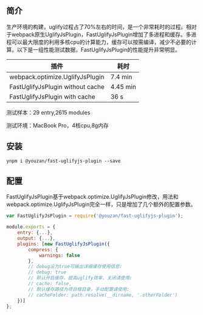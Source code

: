 ## 简介
生产环境的构建，uglify过程占了70%左右的时间，是一个非常耗时的过程。相对于webpack原生UglifyJsPlugin，FastUglifyJsPlugin增加了多进程和缓存。多进程可以最大限度的利用多核cpu的计算能力，缓存可以按需编译，减少不必要的计算。以下是一组性能测试数据，FastUglifyJsPlugin的性能提升非常明显。

|插件|耗时|
|------|---------|
|webpack.optimize.UglifyJsPlugin|7.4 min|
|FastUglifyJsPlugin without cache|4.45 min|
|FastUglifyJsPlugin with cache|36 s|

测试样本：29 entry,2615 modules

测试环境：MacBook Pro，4核cpu,8g内存


## 安装

```shell
ynpm i @youzan/fast-uglifyjs-plugin --save
```

## 配置
FastUglifyJsPlugin基于webpack.optimize.UglifyJsPlugin修改，用法和webpack.optimize.UglifyJsPlugin完全一样，只是增加了几个额外的配置参数。

```js
var FastUglifyJsPlugin = require('@youzan/fast-uglifyjs-plugin');

module.exports = {
    entry: {...},
    output: {...},
    plugins: [new FastUglifyJsPlugin({
        compress: {
            warnings: false
        },
        // debug设为true可输出详细缓存使用信息:
        // debug: true
        // 默认开启缓存，提高uglify效率，关闭请使用:
        // cache: false,
        // 默认缓存路径为项目根目录，手动配置请使用:
        // cacheFolder: path.resolve(__dirname, '.otherFolder')
    })]
};
```